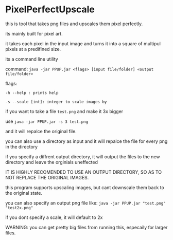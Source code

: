 # PixelPerfectUpscale

this is tool that takes png files and upscales them pixel perfectly.

its mainly built for pixel art.

it takes each pixel in the input image and turns it into a square of multipul pixels at a predifined size.

its a command line utility

command: `java -jar PPUP.jar <flags> [input file/folder] <output file/folder>`

flags:
```
-h --help : prints help

-s --scale [int]: integer to scale images by
```

if you want to take a file `test.png` and make it 3x bigger

use `java -jar PPUP.jar -s 3 test.png`

and it will repalce the original file.

you can also use a directory as input and it will repalce the file for every png in the directory

if you specify a diffrent output directory, it will output the files to the new directory and leave the orginials uneffected

IT IS HIGHLY RECOMENDED TO USE AN OUTPUT DIRECTORY, SO AS TO NOT REPLACE THE ORIGINAL IMAGES.

this program supports upscaling images, but cant downscale them back to the original state.

you can also specify an output png file like: `java -jar PPUP.jar "test.png" "test2x.png"`

if you dont specify a scale, it will default to 2x

WARNING: you can get pretty big files from running this, especaily for larger files.





